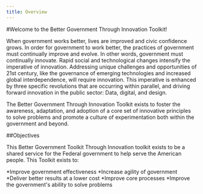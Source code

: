 ```yaml
---
title: Overview
---
```


#Welcome to the Better Government Through Innovation Toolkit! 

When government works better, lives are improved and civic confidence grows. In order for government to work better, the practices of government must continually improve and evolve. In other words, government must continually innovate. Rapid social and technological changes intensify the imperative of innovation. Addressing unique challenges and opportunities of 21st century, like the governance of emerging technologies and increased global interdependence, will require innovation. This imperative is enhanced by three specific revolutions that are occurring within parallel, and driving forward innovation in the public sector: Data, digital, and design.

The Better Government Through Innovation Toolkit exists to foster the awareness, adaptation, and adoption of a core set of innovative principles to solve problems and promote a culture of experimentation both within the government and beyond. 

##Objectives

This Better Government Toolkit Through Innovation toolkit exists to be a shared service for the Federal government to help serve the American people. This Toolkit exists to:

*Improve government effectiveness
*Increase agility of government
*Deliver better results at a lower cost
*Improve core processes
*Improve the government's ability to solve problems

